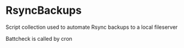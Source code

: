 # RsyncBackups
Script collection used to automate Rsync backups to a local fileserver

Battcheck is called by cron
